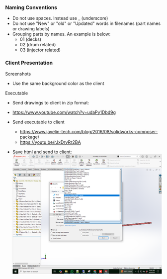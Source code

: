 ### Naming Conventions

- Do not use spaces. Instead use _ (underscore)
- Do not use "New" or "old" or "Updated" words in filenames (part names or drawing labels)
- Grouping parts by names. An example is below:
  - 01 (decks)
  - 02 (drum related)
  - 03 (injector related)

### Client Presentation

Screenshots

- Use the same background color as the client

Executable

- Send drawings to client in zip format:
- https://www.youtube.com/watch?v=udaPy1Dbd9g

- Send executable to client
  - https://www.javelin-tech.com/blog/2016/08/solidworks-composer-package/
  - https://youtu.be/rJxDryRr2BA

- Save html and send to client:
![alt text](image.png)

